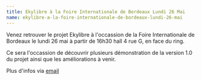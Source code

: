 ```yaml
---
title: Ekylibre à la Foire Internationale de Bordeaux Lundi 26 Mai
name: ekylibre-a-la-foire-internationale-de-bordeaux-lundi-26-mai
---
```

Venez retrouver le projet Ekylibre à l'occassion de la Foire Internationale de Bordeaux le lundi 26 mai à partir de 16h30 hall 4 rue G, en face du ring.

Ce sera l'occassion de découvrir plusieurs démonstration de la version 1.0 du projet ainsi que les améliorations à venir.

Plus d'infos via [email](mailto:contact@ekylibre.org)